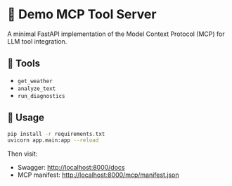 # 🧠 Demo MCP Tool Server

A minimal FastAPI implementation of the Model Context Protocol (MCP) for LLM tool integration.

## 🚀 Tools

- `get_weather`
- `analyze_text`
- `run_diagnostics`

## 🔧 Usage

```bash
pip install -r requirements.txt
uvicorn app.main:app --reload
```

Then visit:
- Swagger: [http://localhost:8000/docs](http://localhost:8000/docs)
- MCP manifest: [http://localhost:8000/mcp/manifest.json](http://localhost:8000/mcp/manifest.json)
